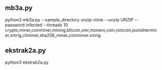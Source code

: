 mb3a.py
-------
python3 mb3a.py --sample_directory unzip-mine --unzip UNZIP --password infected --threads 10 crypto,miner,coinminer,mining,bitcoin,xmr,monero,coin,notcoin,punisherminer,xmrig,chminer,sha256_miner,coinminer.xmrig

ekstrak2a.py
------------
python3 ekstrak2a.py

